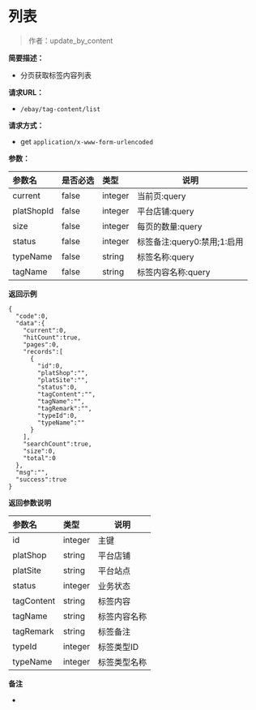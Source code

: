 # 列表

> 作者：update_by_content

**简要描述：** 

- 分页获取标签内容列表

**请求URL：** 
- ` /ebay/tag-content/list `
  
**请求方式：**
- get `application/x-www-form-urlencoded` 

**参数：** 

|参数名|是否必选|类型|说明|
|:----    |:---|:----- |-----   |
|current |false  |integer |当前页:query |
|platShopId |false  |integer |平台店铺:query |
|size |false  |integer |每页的数量:query |
|status |false  |integer |标签备注:query0:禁用;1:启用 |
|typeName |false  |string |标签名称:query |
|tagName |false  |string |标签内容名称:query |

 **返回示例**

``` 
{
  "code":0,
  "data":{
    "current":0,
    "hitCount":true,
    "pages":0,
    "records":[
      {
        "id":0,
        "platShop":"",
        "platSite":"",
        "status":0,
        "tagContent":"",
        "tagName":"",
        "tagRemark":"",
        "typeId":0,
        "typeName":""
      }
    ],
    "searchCount":true,
    "size":0,
    "total":0
  },
  "msg":"",
  "success":true
}
```

 **返回参数说明** 

|参数名|类型|说明|
|:-----  |:-----|----- |
|id |integer  |主键
|platShop |string  |平台店铺
|platSite |string  |平台站点
|status |integer  |业务状态
|tagContent |string  |标签内容
|tagName |string  |标签内容名称
|tagRemark |string  |标签备注
|typeId |integer  |标签类型ID
|typeName |integer  |标签类型名称

 **备注** 

-